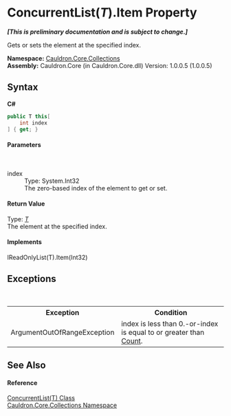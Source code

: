 # ConcurrentList(*T*).Item Property 
 _**\[This is preliminary documentation and is subject to change.\]**_

Gets or sets the element at the specified index.

**Namespace:**&nbsp;<a href="N_Cauldron_Core_Collections">Cauldron.Core.Collections</a><br />**Assembly:**&nbsp;Cauldron.Core (in Cauldron.Core.dll) Version: 1.0.0.5 (1.0.0.5)

## Syntax

**C#**<br />
``` C#
public T this[
	int index
] { get; }
```


#### Parameters
&nbsp;<dl><dt>index</dt><dd>Type: System.Int32<br />The zero-based index of the element to get or set.</dd></dl>

#### Return Value
Type: <a href="T_Cauldron_Core_Collections_ConcurrentList_1">*T*</a><br />The element at the specified index.

#### Implements
IReadOnlyList(T).Item(Int32)<br />

## Exceptions
&nbsp;<table><tr><th>Exception</th><th>Condition</th></tr><tr><td>ArgumentOutOfRangeException</td><td>index is less than 0.-or-index is equal to or greater than <a href="P_Cauldron_Core_Collections_ConcurrentList_1_Count">Count</a>.</td></tr></table>

## See Also


#### Reference
<a href="T_Cauldron_Core_Collections_ConcurrentList_1">ConcurrentList(T) Class</a><br /><a href="N_Cauldron_Core_Collections">Cauldron.Core.Collections Namespace</a><br />